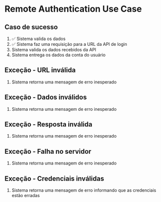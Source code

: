 # Remote Authentication Use Case

## Caso de sucesso

1. ✅ Sistema valida os dados
2. ✅ Sistema faz uma requisição para a URL da API de login
3. Sistema valida os dados recebidos da API
4. Sistema entrega os dados da conta do usuário

## Exceção - URL inválida

1. Sistema retorna uma mensagem de erro inesperado

## Exceção - Dados inválidos

1. Sistema retorna uma mensagem de erro inesperado

## Exceção - Resposta inválida

1. Sistema retorna uma mensagem de erro inesperado

## Exceção - Falha no servidor

1. Sistema retorna uma mensagem de erro inesperado

## Exceção - Credenciais inválidas

1. Sistema retorna uma mensagem de erro informando que as credenciais estão erradas
